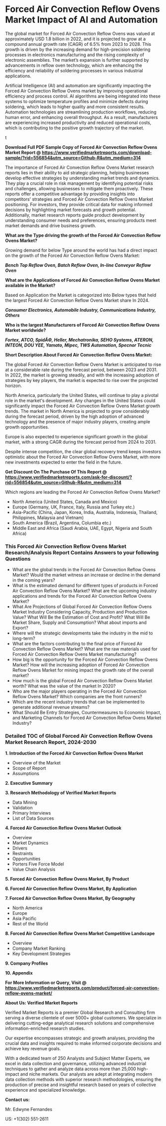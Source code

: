 <meta name="title" content="Global Forced Air Convection Reflow Ovens Market Impact of AI and Automation"><meta name="description" content="The global market for Forced Air Convection Reflow Ovens was valued at approximately USD 1.8 billion in 2022, and it is projected to grow at a compound annual growth r"><meta name="title" content="Forced Air Convection Reflow Ovens Market Size, Share, Scope, Trends, Growth, Opportunities, Analysis, Forecast"><h1>Forced Air Convection Reflow Ovens Market Impact of AI and Automation</h1><p>The global market for Forced Air Convection Reflow Ovens was valued at approximately USD 1.8 billion in 2022, and it is projected to grow at a compound annual growth rate (CAGR) of 6.5% from 2023 to 2028. This growth is driven by the increasing demand for high-precision soldering processes in electronics manufacturing and the rising complexity of electronic assemblies. The market’s expansion is further supported by advancements in reflow oven technology, which are enhancing the efficiency and reliability of soldering processes in various industrial applications.</p><p>Artificial Intelligence (AI) and automation are significantly impacting the Forced Air Convection Reflow Ovens market by improving operational efficiency and process control. AI algorithms are being integrated into these systems to optimize temperature profiles and minimize defects during soldering, which leads to higher quality and more consistent results. Automation technologies are streamlining production workflows, reducing human error, and enhancing overall throughput. As a result, manufacturers are experiencing increased productivity and reduced operational costs, which is contributing to the positive growth trajectory of the market.</p>t</p><p id="" class=""><strong>Download Full PDF Sample Copy of Forced Air Convection Reflow Ovens Market Report @ <a href="https://www.verifiedmarketreports.com/download-sample/?rid=556854&utm_source=Github-R&utm_medium=314" target="_blank">https://www.verifiedmarketreports.com/download-sample/?rid=556854&utm_source=Github-R&utm_medium=314</a></strong></p><p>The importance of&nbsp;Forced Air Convection Reflow Ovens Market research reports lies in their ability to aid strategic planning, helping businesses develop effective strategies by understanding market trends and dynamics. They play a crucial role in risk management by identifying potential risks and challenges, allowing businesses to mitigate them proactively. These reports offer a competitive advantage by providing insights into competitors' strategies and Forced Air Convection Reflow Ovens Market positioning. For investors, they provide critical data for making informed decisions by highlighting market forecasts and growth potential. Additionally, market research reports guide product development by understanding consumer needs and preferences, ensuring products meet market demands and drive business growth.</p><p><strong>What are the&nbsp;Type driving the growth of the Forced Air Convection Reflow Ovens Market?</strong></p><p id="" class="">Growing demand for below Type around the world has had a direct impact on the growth of the Forced Air Convection Reflow Ovens Market:</p><em><strong>Bench Top Reflow Oven, Batch Reflow Oven, In-line Conveyor Reflow Oven</strong></em></p><strong>What are the&nbsp;Applications&nbsp;of Forced Air Convection Reflow Ovens Market available in the Market?</strong></p><p id="" class="">Based on Application the Market is categorized into Below types that held the largest Forced Air Convection Reflow Ovens Market share In 2024.</p><em><strong>Consumer Electronics, Automobile Industry, Communications Industry, Others</strong></em></p><strong>Who is the largest Manufacturers of Forced Air Convection Reflow Ovens Market worldwide?</strong></p><p><em><strong>Fortex, ATCO, SpidÃ©, Heller, Mechatronika, SEHO Systems, ATERON, INTEON, DOU YEE, Yamato, Mipec, TWS Automation, Specnor Tecnic</strong></em></p><p id="" class=""><strong>Short Description About Forced Air Convection Reflow Ovens Market:</strong></p><p>The global Forced Air Convection Reflow Ovens Market is anticipated to rise at a considerable rate during the forecast period, between 2023 and 2031. In 2022, the market is growing steadily, and with the increasing adoption of strategies by key players, the market is expected to rise over the projected horizon.</p><p>North America, particularly the United States, will continue to play a pivotal role in the market's development. Any changes in the United States could significantly impact the Forced Air Convection Reflow Ovens Market growth trends. The market in North America is projected to grow considerably during the forecast period, driven by the high adoption of advanced technology and the presence of major industry players, creating ample growth opportunities.</p><p>Europe is also expected to experience significant growth in the global market, with a strong CAGR during the forecast period from 2024 to 2031.</p><p>Despite intense competition, the clear global recovery trend keeps investors optimistic about the Forced Air Convection Reflow Ovens Market, with more new investments expected to enter the field in the future.</p><p id="" class=""><strong>Get Discount On The Purchase Of This Report @ <a href="https://www.verifiedmarketreports.com/ask-for-discount/?rid=556854&utm_source=Github-R&utm_medium=314" target="_blank">https://www.verifiedmarketreports.com/ask-for-discount/?rid=556854&utm_source=Github-R&utm_medium=314</a></strong></p>Which regions are leading the Forced Air Convection Reflow Ovens Market?</p><ul><li>North America (United States, Canada and Mexico)</li><li>Europe (Germany, UK, France, Italy, Russia and Turkey etc.)</li><li>Asia-Pacific (China, Japan, Korea, India, Australia, Indonesia, Thailand, Philippines, Malaysia and Vietnam)</li><li>South America (Brazil, Argentina, Columbia etc.)</li><li>Middle East and Africa (Saudi Arabia, UAE, Egypt, Nigeria and South Africa)</li></ul><h3 id="" class="">This Forced Air Convection Reflow Ovens Market Research/Analysis Report Contains Answers to your following Questions</h3><ul><li>What are the global trends in the Forced Air Convection Reflow Ovens Market? Would the market witness an increase or decline in the demand in the coming years?</li><li>What is the estimated demand for different types of products in Forced Air Convection Reflow Ovens Market? What are the upcoming industry applications and trends for the Forced Air Convection Reflow Ovens Market?</li><li>What Are Projections of Global Forced Air Convection Reflow Ovens Market Industry Considering Capacity, Production and Production Value? What Will Be the Estimation of Cost and Profit? What Will Be Market Share, Supply and Consumption? What about imports and Export?</li><li>Where will the strategic developments take the industry in the mid to long-term?</li><li>What are the factors contributing to the final price of Forced Air Convection Reflow Ovens Market? What are the raw materials used for Forced Air Convection Reflow Ovens Market manufacturing?</li><li>How big is the opportunity for the Forced Air Convection Reflow Ovens Market? How will the increasing adoption of Forced Air Convection Reflow Ovens Market for mining impact the growth rate of the overall market?</li><li>How much is the global Forced Air Convection Reflow Ovens Market worth? What was the value of the market In 2020?</li><li>Who are the major players operating in the Forced Air Convection Reflow Ovens Market? Which companies are the front runners?</li><li>Which are the recent industry trends that can be implemented to generate additional revenue streams?</li><li>What Should Be Entry Strategies, Countermeasures to Economic Impact, and Marketing Channels for Forced Air Convection Reflow Ovens Market Industry?</li></ul><h3 id="" class="">Detailed TOC of Global Forced Air Convection Reflow Ovens Market Research Report, 2024-2030</h3><p id="" class=""><strong>1. Introduction of the Forced Air Convection Reflow Ovens Market</strong></p><ul><li>Overview of the Market</li><li>Scope of Report</li><li>Assumptions</li></ul><p id="" class=""><strong>2. Executive Summary</strong></p><p id="" class=""><strong>3. Research Methodology of Verified Market Reports</strong></p><ul><li>Data Mining</li><li>Validation</li><li>Primary Interviews</li><li>List of Data Sources</li></ul><p id="" class=""><strong>4. Forced Air Convection Reflow Ovens Market Outlook</strong></p><ul><li>Overview</li><li>Market Dynamics</li><li>Drivers</li><li>Restraints</li><li>Opportunities</li><li>Porters Five Force Model</li><li>Value Chain Analysis</li></ul><p id="" class=""><strong>5. Forced Air Convection Reflow Ovens Market, By Product</strong></p><p id="" class=""><strong>6. Forced Air Convection Reflow Ovens Market, By Application</strong></p><p id="" class=""><strong>7. Forced Air Convection Reflow Ovens Market, By Geography</strong></p><ul><li>North America</li><li>Europe</li><li>Asia Pacific</li><li>Rest of the World</li></ul><p id="" class=""><strong>8. Forced Air Convection Reflow Ovens Market Competitive Landscape</strong></p><ul><li>Overview</li><li>Company Market Ranking</li><li>Key Development Strategies</li></ul><p id="" class=""><strong>9. Company Profiles</strong></p><p id="" class=""><strong>10. Appendix</strong></p><p id="" class=""><strong>For More Information or Query, Visit @ <a href="https://www.verifiedmarketreports.com/product/forced-air-convection-reflow-ovens-market/" target="_blank">https://www.verifiedmarketreports.com/product/forced-air-convection-reflow-ovens-market/</a></strong></p><p id="" class=""><strong>About Us: Verified Market Reports</strong></p><p id="" class="">Verified Market Reports is a premier Global Research and Consulting firm serving a diverse clientele of over 5000+ global customers. We specialize in delivering cutting-edge analytical research solutions and comprehensive information-enriched research studies.</p><p id="" class="">Our expertise encompasses strategic and growth analyses, providing the crucial data and insights required to make informed corporate decisions and achieve key revenue goals.</p><p id="" class="">With a dedicated team of 250 Analysts and Subject Matter Experts, we excel in data collection and governance, utilizing advanced industrial techniques to gather and analyze data across more than 25,000 high-impact and niche markets. Our analysts are adept at integrating modern data collection methods with superior research methodologies, ensuring the production of precise and insightful research based on years of collective experience and specialized knowledge.</p><p id="" class=""><strong>Contact us:</strong></p><p id="" class="">Mr. Edwyne Fernandes</p><p id="" class="">US: +1(302) 551-2611</p>